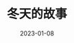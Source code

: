 ---
title: '冬天的故事'
date: '2023-01-08'
price: '50.0'
theaters: ['中国电影资料馆艺术影院']
seat: ['14-3']
remark: ['学术放映', '1992']
---